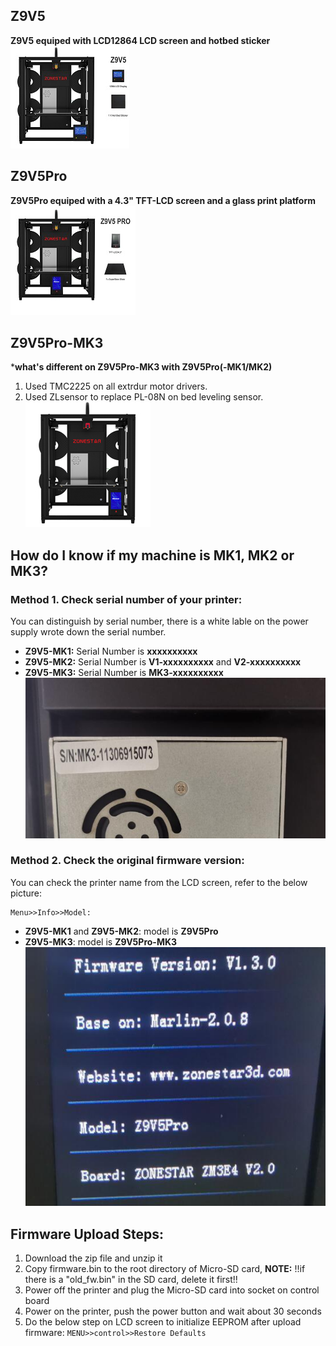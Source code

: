 ## Z9V5
**Z9V5 equiped with LCD12864 LCD screen and hotbed sticker**  
![Z9V5](Z9V5.jpg)  

## Z9V5Pro
**Z9V5Pro equiped with a 4.3" TFT-LCD screen and a glass print platform**  
![Z9V5Pro](Z9V5PRO.jpg)  

## Z9V5Pro-MK3
***what's different on Z9V5Pro-MK3 with Z9V5Pro(-MK1/MK2)**  
1. Used TMC2225 on all extrdur motor drivers.  
2. Used ZLsensor to replace PL-08N on bed leveling sensor.        
![Z9V5Pro-MK3](Z9V5PRO-MK3.jpg)  

## How do I know if my machine is MK1, MK2 or MK3?
### Method 1. Check serial number of your printer:
You can distinguish by serial number, there is a white lable on the power supply wrote down the serial number.  
- **Z9V5-MK1:** Serial Number is **xxxxxxxxxx**   
- **Z9V5-MK2:** Serial Number is **V1-xxxxxxxxxx** and **V2-xxxxxxxxxx**    
- **Z9V5-MK3:** Serial Number is **MK3-xxxxxxxxxx**  
![Z9V5_SN](Z9V5_SN.jpg)
### Method 2. Check the original firmware version:
You can check the printer name from the LCD screen, refer to the below picture:

    Menu>>Info>>Model:
- **Z9V5-MK1** and **Z9V5-MK2**: model is **Z9V5Pro**  
- **Z9V5-MK3**: model is **Z9V5Pro-MK3**    
![Z9V5_Info](Z9V5_Info.jPG)   

## Firmware Upload Steps:
1. Download the zip file and unzip it
2. Copy firmware.bin to the root directory of Micro-SD card, 
**NOTE:** !!if there is a "old_fw.bin" in the SD card, delete it first!!
3. Power off the printer and plug the Micro-SD card into socket on control board
4. Power on the printer, push the power button and wait about 30 seconds
5. Do the below step on LCD screen to initialize EEPROM after upload firmware:
    `MENU>>control>>Restore Defaults`

